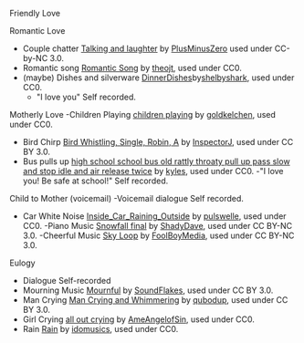 Friendly Love






Romantic Love
- Couple chatter
  [Talking and laughter](https://freesound.org/people/PlusMinusZero/sounds/106819/) by [PlusMinusZero](https://freesound.org/people/PlusMinusZero/) used under CC-by-NC 3.0.
- Romantic song
  [Romantic Song](https://freesound.org/people/theojt/sounds/510954/) by [theojt](https://freesound.org/people/theojt/), used under CC0.
- (maybe) Dishes and silverware
  [DinnerDishes](https://freesound.org/people/shelbyshark/sounds/466608/)by[shelbyshark](https://freesound.org/people/shelbyshark/), used under CC0.
  - "I love you"
    Self recorded.

Motherly Love
-Children Playing
  [children playing](https://freesound.org/people/goldkelchen/sounds/371377/) by [goldkelchen](https://freesound.org/people/goldkelchen/), used under CC0.
- Bird Chirp
  [Bird Whistling, Single, Robin, A](https://freesound.org/people/InspectorJ/sounds/416529/) by [InspectorJ](https://freesound.org/people/InspectorJ/), used under CC BY 3.0.
- Bus pulls up
  [high school school bus old rattly throaty pull up pass slow and stop idle and air release twice](https://freesound.org/people/kyles/sounds/450807/) by [kyles](https://freesound.org/people/kyles/), used under CC0.
  -"I love you! Be safe at school!"
    Self recorded.

Child to Mother (voicemail)
-Voicemail dialogue
  Self recorded.
- Car White Noise
  [Inside_Car_Raining_Outside](https://freesound.org/people/pulswelle/sounds/219245/) by [pulswelle](https://freesound.org/people/pulswelle/), used under CC0.
-Piano Music
  [Snowfall final](https://freesound.org/people/ShadyDave/sounds/262259/) by [ShadyDave](https://freesound.org/people/ShadyDave/), used under CC BY-NC 3.0.
-Cheerful Music
  [Sky Loop](https://freesound.org/people/FoolBoyMedia/sounds/264295/) by [FoolBoyMedia](https://freesound.org/people/FoolBoyMedia/), used under CC BY-NC 3.0.

Eulogy
- Dialogue
  Self-recorded
- Mourning Music
  [Mournful](https://freesound.org/people/SoundFlakes/sounds/457243/) by [SoundFlakes](https://freesound.org/people/SoundFlakes/), used under CC BY 3.0.
- Man Crying
  [Man Crying and Whimmering](https://freesound.org/people/qubodup/sounds/200428/) by [qubodup](https://freesound.org/people/qubodup/), used under CC BY 3.0.
- Girl Crying
  [all out crying](https://freesound.org/people/AmeAngelofSin/sounds/158568/) by [AmeAngelofSin](https://freesound.org/people/AmeAngelofSin/), used under CC0.
- Rain
  [Rain](https://freesound.org/people/idomusics/sounds/518863/) by [idomusics](https://freesound.org/people/idomusics/), used under CC0.

